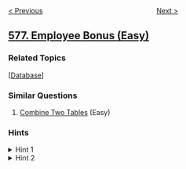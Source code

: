 <!--|This file generated by command(leetcode description); DO NOT EDIT.    |-->
<!--+----------------------------------------------------------------------+-->
<!--|@author    openset <openset.wang@gmail.com>                           |-->
<!--|@link      https://github.com/openset                                 |-->
<!--|@home      https://github.com/openset/leetcode                        |-->
<!--+----------------------------------------------------------------------+-->

[< Previous](../out-of-boundary-paths "Out of Boundary Paths")
　　　　　　　　　　　　　　　　
[Next >](../get-highest-answer-rate-question "Get Highest Answer Rate Question")

## [577. Employee Bonus (Easy)](https://leetcode.com/problems/employee-bonus "员工奖金")



### Related Topics
  [[Database](../../tag/database/README.md)]

### Similar Questions
  1. [Combine Two Tables](../combine-two-tables) (Easy)

### Hints
<details>
<summary>Hint 1</summary>
If the EmpId in table Employee has no match in table Bonus, we consider that the corresponding bonus is null and null is smaller than 1000.
</details>

<details>
<summary>Hint 2</summary>
Inner join is the default join, we can solve the mismatching problem by using outer join.
</details>
